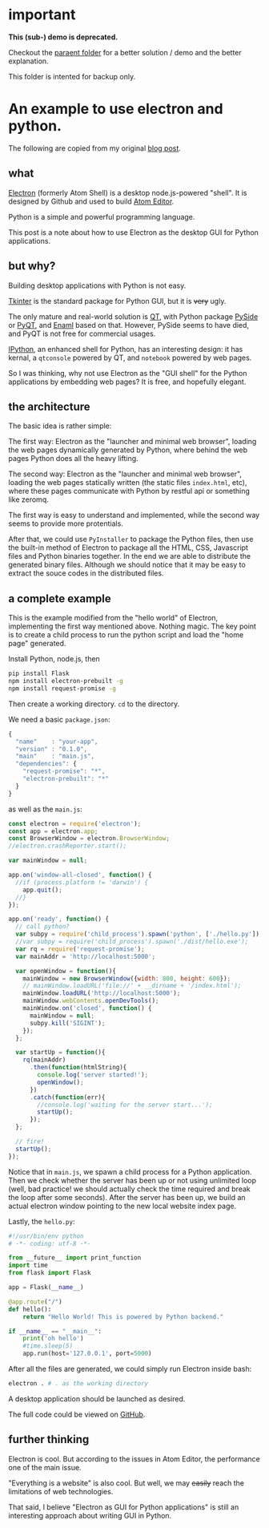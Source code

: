 # important

**This (sub-) demo is deprecated.**

Checkout the [paraent folder](https://github.com/fyears/electron-python-example) for a better solution / demo and the better explanation.

This folder is intented for backup only.

# An example to use electron and python.

The following are copied from my original [blog post](https://www.fyears.org/2015/06/electron-as-gui-of-python-apps.html).

## what

[Electron](http://electron.atom.io/) (formerly Atom Shell) is a desktop node.js-powered "shell". It is designed by Github and used to build [Atom Editor](https://atom.io/).

Python is a simple and powerful programming language.

This post is a note about how to use Electron as the desktop GUI for Python applications.

## but why?

Building desktop applications with Python is not easy.

[Tkinter](https://wiki.python.org/moin/TkInter) is the standard package for Python GUI, but it is ~~very~~ ugly.

The only mature and real-world solution is [QT](http://www.qt.io/developers/), with Python package [PySide](https://wiki.qt.io/Category:LanguageBindings::PySide) or [PyQT](http://www.riverbankcomputing.co.uk/software/pyqt/intro), and [Enaml](https://github.com/nucleic/enaml) based on that. However, PySide seems to have died, and PyQT is not free for commercial usages.

[IPython](http://ipython.org/), an enhanced shell for Python, has an interesting design: it has kernal, a `qtconsole` powered by QT, and `notebook` powered by web pages.

So I was thinking, why not use Electron as the "GUI shell" for the Python applications by embedding web pages? It is free, and hopefully elegant.

## the architecture

The basic idea is rather simple:

The first way: Electron as the "launcher and minimal web browser", loading the web pages dynamically generated by Python, where behind the web pages Python does all the heavy lifting.

The second way: Electron as the "launcher and minimal web browser", loading the web pages statically written (the static files `index.html`, etc), where these pages communicate with Python by restful api or something like zeromq.

The first way is easy to understand and implemented, while the second way seems to provide more protentials.

After that, we could use `PyInstaller` to package the Python files, then use the built-in method of Electron to package all the HTML, CSS, Javascript files and Python binaries together. In the end we are able to distribute the generated binary files. Although we should notice that it may be easy to extract the souce codes in the distributed files.

## a complete example

This is the example modified from the "hello world" of Electron, implementing the first way mentioned above. Nothing magic. The key point is to create a child process to run the python script and load the "home page" generated.

Install Python, node.js, then

```bash
pip install Flask
npm install electron-prebuilt -g
npm install request-promise -g
```

Then create a working directory. `cd` to the directory.

We need a basic `package.json`:

```js
{
  "name"    : "your-app",
  "version" : "0.1.0",
  "main"    : "main.js",
  "dependencies": {
    "request-promise": "*",
    "electron-prebuilt": "*"
  }
}
```

as well as the `main.js`:

```js
const electron = require('electron');
const app = electron.app;
const BrowserWindow = electron.BrowserWindow;
//electron.crashReporter.start();

var mainWindow = null;

app.on('window-all-closed', function() {
  //if (process.platform != 'darwin') {
    app.quit();
  //}
});

app.on('ready', function() {
  // call python?
  var subpy = require('child_process').spawn('python', ['./hello.py']);
  //var subpy = require('child_process').spawn('./dist/hello.exe');
  var rq = require('request-promise');
  var mainAddr = 'http://localhost:5000';

  var openWindow = function(){
    mainWindow = new BrowserWindow({width: 800, height: 600});
    // mainWindow.loadURL('file://' + __dirname + '/index.html');
    mainWindow.loadURL('http://localhost:5000');
    mainWindow.webContents.openDevTools();
    mainWindow.on('closed', function() {
      mainWindow = null;
      subpy.kill('SIGINT');
    });
  };

  var startUp = function(){
    rq(mainAddr)
      .then(function(htmlString){
        console.log('server started!');
        openWindow();
      })
      .catch(function(err){
        //console.log('waiting for the server start...');
        startUp();
      });
  };

  // fire!
  startUp();
});
```

Notice that in `main.js`, we spawn a child process for a Python application. Then we check whether the server has been up or not using unlimited loop (well, bad practice! we should actually check the time required and break the loop after some seconds). After the server has been up, we build an actual electron window pointing to the new local website index page.

Lastly, the `hello.py`:

```python
#!/usr/bin/env python
# -*- coding: utf-8 -*-

from __future__ import print_function
import time
from flask import Flask

app = Flask(__name__)

@app.route("/")
def hello():
    return "Hello World! This is powered by Python backend."

if __name__ == "__main__":
    print('oh hello')
    #time.sleep(5)
    app.run(host='127.0.0.1', port=5000)
```

After all the files are generated, we could simply run Electron inside bash:

```bash
electron . # . as the working directory
```

A desktop application should be launched as desired.

The full code could be viewed on [GitHub](https://github.com/fyears/electron-python-example).

## further thinking

Electron is cool. But according to the issues in Atom Editor, the performance one of the main issue.

"Everything is a website" is also cool. But well, we may ~~easily~~ reach the limitations of web technologies.

That said, I believe "Electron as GUI for Python applications" is still an interesting approach about writing GUI in Python.
